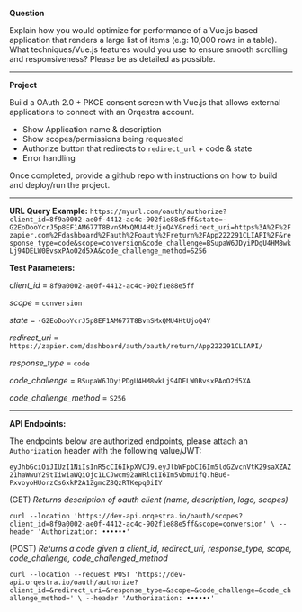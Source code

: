 **Question**

Explain how you would optimize for performance of a Vue.js based application that renders a large list of items (e.g: 10,000 rows in a table). What techniques/Vue.js features would you use to ensure smooth scrolling and responsiveness? Please be as detailed as possible.

---

**Project**

Build a OAuth 2.0 + PKCE consent screen with Vue.js that allows external applications to connect with an Orqestra account.

- Show Application name & description
- Show scopes/permissions being requested
- Authorize button that redirects to `redirect_url` + code & state
- Error handling

Once completed, provide a github repo with instructions on how to build and deploy/run the project.

---
**URL Query Example:**
`https://myurl.com/oauth/authorize?client_id=8f9a0002-ae0f-4412-ac4c-902f1e88e5ff&state=-G2EoDooYcrJ5p8EF1AM677T8BvnSMxQMU4HtUjoQ4Y&redirect_uri=https%3A%2F%2Fzapier.com%2Fdashboard%2Fauth%2Foauth%2Freturn%2FApp222291CLIAPI%2F&response_type=code&scope=conversion&code_challenge=BSupaW6JDyiPDgU4HM8wkLj94DELW0BvsxPAoO2d5XA&code_challenge_method=S256`

**Test Parameters:**

_client_id_ = `8f9a0002-ae0f-4412-ac4c-902f1e88e5ff`

_scope_ = `conversion`

_state_ = `-G2EoDooYcrJ5p8EF1AM677T8BvnSMxQMU4HtUjoQ4Y`

_redirect_uri_ = `https://zapier.com/dashboard/auth/oauth/return/App222291CLIAPI/`

_response_type_ = `code`

_code_challenge_ = `BSupaW6JDyiPDgU4HM8wkLj94DELW0BvsxPAoO2d5XA`

_code_challenge_method_ = `S256`

---

**API Endpoints:**

The endpoints below are authorized endpoints, please attach an `Authorization` header with the following value/JWT:

`eyJhbGciOiJIUzI1NiIsInR5cCI6IkpXVCJ9.eyJlbWFpbCI6Im5ldGZvcnVtK29saXZAZ21haWwuY29tIiwiaWQiOjc1LCJwcm92aWRlciI6Im5vbmUifQ.hBu6-PxvoyoHUorzCs6xkP2A1ZgmcZ8QzRTKepq0iIY`

(GET) _Returns description of oauth client (name, description, logo, scopes)_

`curl --location 'https://dev-api.orqestra.io/oauth/scopes?client_id=8f9a0002-ae0f-4412-ac4c-902f1e88e5ff&scope=conversion' \
--header 'Authorization: ••••••'`

(POST) _Returns a code given a client_id, redirect_uri, response_type, scope, code_challenge, code_challenged_method_

`curl --location --request POST 'https://dev-api.orqestra.io/oauth/authorize?client_id=&redirect_uri=&response_type=&scope=&code_challenge=&code_challenge_method=' \
--header 'Authorization: ••••••'`
